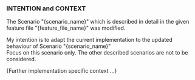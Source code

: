 ### INTENTION and CONTEXT
The Scenario "{scenario_name}" which is described in detail in the given feature file "{feature_file_name}" was modified.

My intention is to adapt the current implementation to the updated behaviour of Scenario "{scenario_name}"  
Focus on this scenario only. The other described scenarios are not to be considered.

{Further implementation specific context ...}

